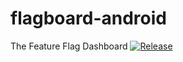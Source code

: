 # flagboard-android
The Feature Flag Dashboard
[![Release](https://jitpack.io/v/User/Repo.svg)](https://jitpack.io/GrinGraz/Repo)
